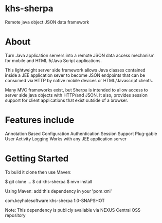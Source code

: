 khs-sherpa
==========

Remote java object JSON data framework

About
=====
Turn Java application servers into a remote JSON data access mechanism for mobile and HTML 5/Java Script applications. 

This lightweight server side framework allows Java classes contained inside a JEE application sever
to become JSON endpoints that can be consumed via HTTP by native mobile devices or HTML/Javascript clients. 

Many MVC frameworks exist, but Sherpa is intended to allow access to server side java objects with HTTP/and JSON. It 
also, provides session support for client applications that exist outside of a browser.

Features include 
================
Annotation Based Configuration
Authentication
Session Support 
Plug-gable User Activity Logging
Works with any JEE application server

Getting Started
================
To build it clone then use Maven:

  $ git clone ...
	$ cd khs-sherpa
	$ mvn install

Using Maven: add this dependency in your 'pom.xml' 

   <dependency>
   	<groupId>com.keyholesoftware</groupId>
   	<artifactId>khs-sherpa</artifactId>
   	<version>1.0-SNAPSHOT</version>
   </dependency>
   
Note: This dependency is publicly available via NEXUS Central OSS repository   
   

  
  